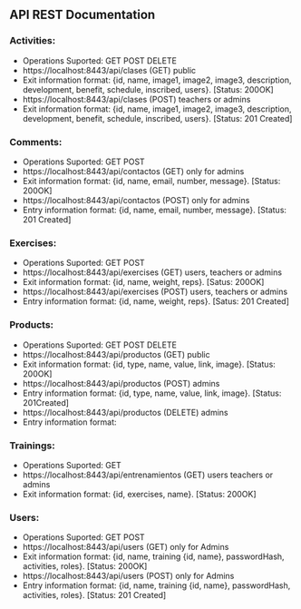## API REST Documentation

### Activities: 
  - Operations Suported: GET POST DELETE
  - https://localhost:8443/api/clases (GET) public
  - Exit information format: {id, name, image1, image2, image3, description, development, benefit, schedule, inscribed, users}. [Status: 200OK]
  - https://localhost:8443/api/clases (POST) teachers or admins
  - Exit information format: {id, name, image1, image2, image3, description, development, benefit, schedule, inscribed, users}. [Status: 201 Created]

### Comments:
  - Operations Suported: GET POST
  - https://localhost:8443/api/contactos (GET) only for admins
  - Exit information format: {id, name, email, number, message}. [Status: 200OK]
  - https://localhost:8443/api/contactos (POST) only for admins
  - Entry information format: {id, name, email, number, message}. [Status: 201 Created]

### Exercises:
  - Operations Suported: GET POST
  - https://localhost:8443/api/exercises (GET) users, teachers or admins
  - Exit information format: {id, name, weight, reps}. [Satus: 200OK]
  - https://localhost:8443/api/exercises (POST) users, teachers or admins
  - Entry information format: {id, name, weight, reps}. [Satus: 201 Created]

### Products:
  - Operations Suported: GET POST DELETE
  - https://localhost:8443/api/productos (GET) public
  - Exit information format: {id, type, name, value, link, image}. [Status: 200OK]
  - https://localhost:8443/api/productos (POST) admins
  - Entry information format: {id, type, name, value, link, image}. [Status: 201Created]
  - https://localhost:8443/api/productos (DELETE) admins
  - Entry information format:  

### Trainings:
  - Operations Suported: GET
  - https://localhost:8443/api/entrenamientos (GET) users teachers or admins
  - Exit information format: {id, exercises, name}. [Status: 200OK]

### Users: 
  - Operations Suported: GET POST
  - https://localhost:8443/api/users (GET) only for Admins
  - Exit information format: {id, name, training {id, name}, passwordHash, activities, roles}. [Status: 200OK]
  - https://localhost:8443/api/users (POST) only for Admins
  - Entry information format: {id, name, training {id, name}, passwordHash, activities, roles}. [Status: 201 Created]
